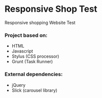# Responsive Shop Test

Responsive shopping Website Test

### Project based on:
- HTML
- Javascript
- Stylus (CSS processor)
- Grunt (Task Runner)

### External dependencies:
- jQuery
- Slick (carousel library)
